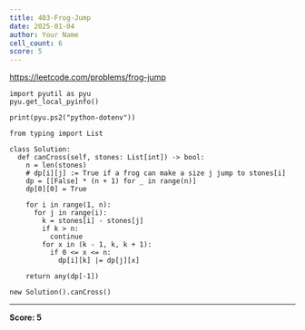 ```yaml
---
title: 403-Frog-Jump
date: 2025-01-04
author: Your Name
cell_count: 6
score: 5
---
```


https://leetcode.com/problems/frog-jump


```
import pyutil as pyu
pyu.get_local_pyinfo()
```


```
print(pyu.ps2("python-dotenv"))
```


```
from typing import List
```


```
class Solution:
  def canCross(self, stones: List[int]) -> bool:
    n = len(stones)
    # dp[i][j] := True if a frog can make a size j jump to stones[i]
    dp = [[False] * (n + 1) for _ in range(n)]
    dp[0][0] = True

    for i in range(1, n):
      for j in range(i):
        k = stones[i] - stones[j]
        if k > n:
          continue
        for x in (k - 1, k, k + 1):
          if 0 <= x <= n:
            dp[i][k] |= dp[j][x]

    return any(dp[-1])
```


```
new Solution().canCross()
```


---
**Score: 5**